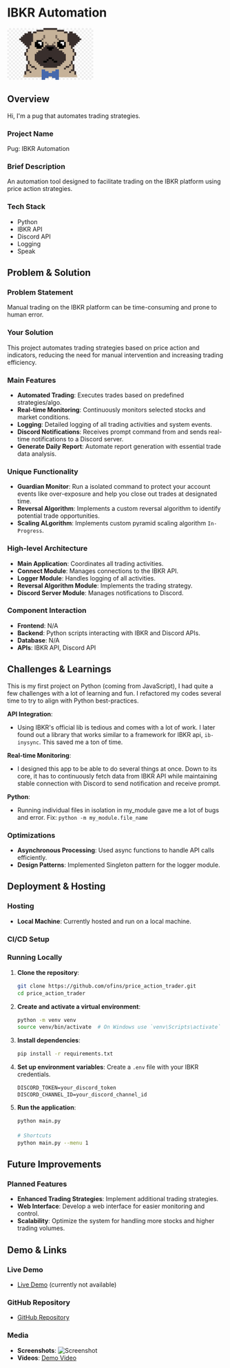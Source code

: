 # IBKR Automation

<img src="./assets/pug.jpg" alt="mascot" width="200" />

## Overview

Hi, I'm a pug that automates trading strategies.

### Project Name

Pug: IBKR Automation

### Brief Description

An automation tool designed to facilitate trading on the IBKR platform using price action strategies.

### Tech Stack

- Python
- IBKR API
- Discord API
- Logging
- Speak

## Problem & Solution

### Problem Statement

Manual trading on the IBKR platform can be time-consuming and prone to human error.

### Your Solution

This project automates trading strategies based on price action and indicators, reducing the need for manual intervention and increasing trading efficiency.

### Main Features

- **Automated Trading**: Executes trades based on predefined strategies/algo.
- **Real-time Monitoring**: Continuously monitors selected stocks and market conditions.
- **Logging**: Detailed logging of all trading activities and system events.
- **Discord Notifications**: Receives prompt command from and sends real-time notifications to a Discord server.
- **Generate Daily Report**: Automate report generation with essential trade data analysis.

### Unique Functionality

- **Guardian Monitor**: Run a isolated command to protect your account events like over-exposure and help you close out trades at designated time.
- **Reversal Algorithm**: Implements a custom reversal algorithm to identify potential trade opportunities.
- **Scaling ALgorithm**: Implements custom pyramid scaling algorithm `In-Progress`.

### High-level Architecture

- **Main Application**: Coordinates all trading activities.
- **Connect Module**: Manages connections to the IBKR API.
- **Logger Module**: Handles logging of all activities.
- **Reversal Algorithm Module**: Implements the trading strategy.
- **Discord Server Module**: Manages notifications to Discord.

### Component Interaction

- **Frontend**: N/A
- **Backend**: Python scripts interacting with IBKR and Discord APIs.
- **Database**: N/A
- **APIs**: IBKR API, Discord API

## Challenges & Learnings

This is my first project on Python (coming from JavaScript), I had quite a few challenges with a lot of learning and fun. I refactored my codes several time to try to align with Python best-practices.

**API Integration**:

- Using IBKR's official lib is tedious and comes with a lot of work. I later found out a library that works similar to a framework for IBKR api, `ib-inysync`. This saved me a ton of time.

**Real-time Monitoring**:

- I designed this app to be able to do several things at once. Down to its core, it has to continuously fetch data from IBKR API while maintaining stable connection with Discord to send notification and receive prompt.

**Python**:

- Running individual files in isolation in my_module gave me a lot of bugs and error.
  Fix: `python -m my_module.file_name`

### Optimizations

- **Asynchronous Processing**: Used async functions to handle API calls efficiently.
- **Design Patterns**: Implemented Singleton pattern for the logger module.

## Deployment & Hosting

### Hosting

- **Local Machine**: Currently hosted and run on a local machine.

### CI/CD Setup

### Running Locally

1. **Clone the repository**:
   ```sh
   git clone https://github.com/ofins/price_action_trader.git
   cd price_action_trader
   ```
2. **Create and activate a virtual environment**:
   ```sh
   python -m venv venv
   source venv/bin/activate  # On Windows use `venv\Scripts\activate`
   ```
3. **Install dependencies**:
   ```sh
   pip install -r requirements.txt
   ```
4. **Set up environment variables**:
   Create a `.env` file with your IBKR credentials.
   ```env
   DISCORD_TOKEN=your_discord_token
   DISCORD_CHANNEL_ID=your_discord_channel_id
   ```
5. **Run the application**:

   ```sh
   python main.py

   # Shortcuts
   python main.py --menu 1
   ```

## Future Improvements

### Planned Features

- **Enhanced Trading Strategies**: Implement additional trading strategies.
- **Web Interface**: Develop a web interface for easier monitoring and control.
- **Scalability**: Optimize the system for handling more stocks and higher trading volumes.

## Demo & Links

### Live Demo

- [Live Demo](#) (currently not available)

### GitHub Repository

- [GitHub Repository](https://github.com/ofins/price_action_trader)

### Media

- **Screenshots**: ![Screenshot](#)
- **Videos**: [Demo Video](#)
